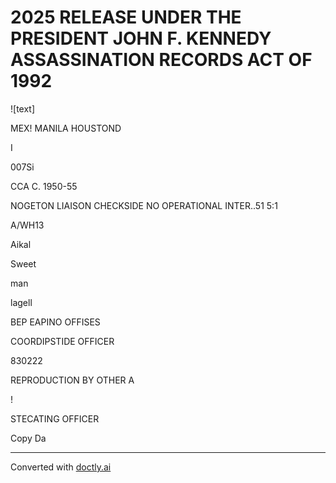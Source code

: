# 2025 RELEASE UNDER THE PRESIDENT JOHN F. KENNEDY ASSASSINATION RECORDS ACT OF 1992

![text]

MEX! MANILA HOUSTOND

I

007Si

CCA C. 1950-55

NOGETON LIAISON CHECKSIDE NO OPERATIONAL INTER..51 5:1

A/WH13

Aikal

Sweet

man

lagell

ΒΕΡ ΕΑΡΙΝΟ OFFISES

COORDIPSTIDE OFFICER

830222

REPRODUCTION BY OTHER A

!

STECATING
OFFICER

Copy Da


---
Converted with [doctly.ai](https://doctly.ai)